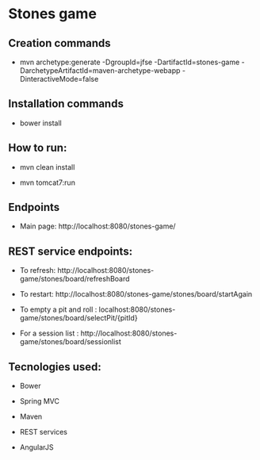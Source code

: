 # Stones game

## Creation commands

* mvn archetype:generate -DgroupId=jfse -DartifactId=stones-game -DarchetypeArtifactId=maven-archetype-webapp -DinteractiveMode=false

## Installation commands

* bower install

## How to run:

* mvn clean install

* mvn tomcat7:run

## Endpoints

* Main page: http://localhost:8080/stones-game/

## REST service endpoints:

* To refresh: http://localhost:8080/stones-game/stones/board/refreshBoard

* To restart: http://localhost:8080/stones-game/stones/board/startAgain

* To empty a pit and roll : localhost:8080/stones-game/stones/board/selectPit/{pitId}

* For a session list : http://localhost:8080/stones-game/stones/board/sessionlist

## Tecnologies used:

* Bower

* Spring MVC

* Maven

* REST services

* AngularJS